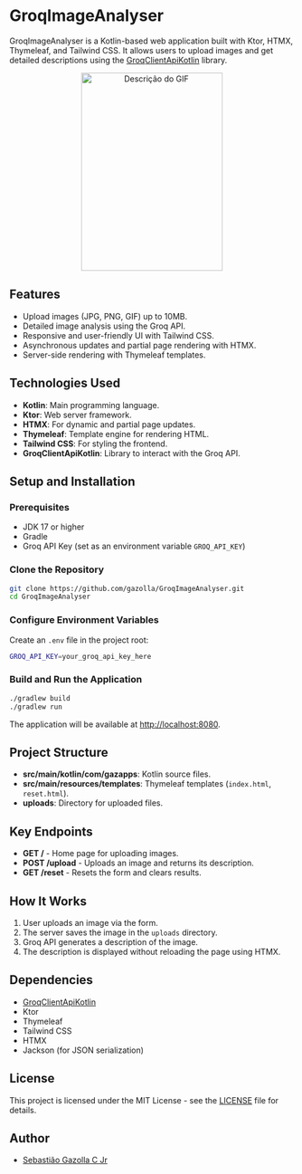 # GroqImageAnalyser

GroqImageAnalyser is a Kotlin-based web application built with Ktor, HTMX, Thymeleaf, and Tailwind CSS. It allows users to upload images and get detailed descriptions using the [GroqClientApiKotlin](https://github.com/gazolla/GroqClientApiKotlin) library.

<div style="text-align: center;">
<img src="groqimageanalyser.gif" width="250" height="350" alt="Descrição do GIF">
</div> 

## Features

- Upload images (JPG, PNG, GIF) up to 10MB.
- Detailed image analysis using the Groq API.
- Responsive and user-friendly UI with Tailwind CSS.
- Asynchronous updates and partial page rendering with HTMX.
- Server-side rendering with Thymeleaf templates.

## Technologies Used

- **Kotlin**: Main programming language.
- **Ktor**: Web server framework.
- **HTMX**: For dynamic and partial page updates.
- **Thymeleaf**: Template engine for rendering HTML.
- **Tailwind CSS**: For styling the frontend.
- **GroqClientApiKotlin**: Library to interact with the Groq API.

## Setup and Installation

### Prerequisites

- JDK 17 or higher
- Gradle
- Groq API Key (set as an environment variable `GROQ_API_KEY`)

### Clone the Repository

```bash
git clone https://github.com/gazolla/GroqImageAnalyser.git
cd GroqImageAnalyser
```

### Configure Environment Variables

Create an `.env` file in the project root:

```bash
GROQ_API_KEY=your_groq_api_key_here
```

### Build and Run the Application

```bash
./gradlew build
./gradlew run
```

The application will be available at [http://localhost:8080](http://localhost:8080).

## Project Structure

- **src/main/kotlin/com/gazapps**: Kotlin source files.
- **src/main/resources/templates**: Thymeleaf templates (`index.html`, `reset.html`).
- **uploads**: Directory for uploaded files.

## Key Endpoints

- **GET /** - Home page for uploading images.
- **POST /upload** - Uploads an image and returns its description.
- **GET /reset** - Resets the form and clears results.

## How It Works

1. User uploads an image via the form.
2. The server saves the image in the `uploads` directory.
3. Groq API generates a description of the image.
4. The description is displayed without reloading the page using HTMX.

## Dependencies

- [GroqClientApiKotlin](https://github.com/gazolla/GroqClientApiKotlin)
- Ktor
- Thymeleaf
- Tailwind CSS
- HTMX
- Jackson (for JSON serialization)

## License

This project is licensed under the MIT License - see the [LICENSE](LICENSE) file for details.

## Author

- [Sebastião Gazolla C Jr](https://github.com/gazolla)